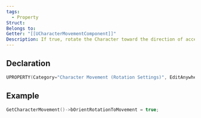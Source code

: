 ```yaml
---
tags:
  - Property
Struct: 
Belongs to: 
Getter: "[[UCharacterMovementComponent]]"
Description: If true, rotate the Character toward the direction of acceleration, using RotationRate as the rate of rotation change. Overrides UseControllerDesiredRotation.
---
```


## Declaration

```cpp
UPROPERTY(Category="Character Movement (Rotation Settings)", EditAnywhere, BlueprintReadWrite) uint8 bOrientRotationToMovement:1;   
```

## Example

```cpp
GetCharacterMovement()->bOrientRotationToMovement = true;
```